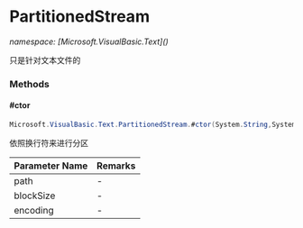 ﻿# PartitionedStream
_namespace: [Microsoft.VisualBasic.Text](<a href="#" onClick="load('/docs/Microsoft.VisualBasic.Text/index.md')"></a>)_

只是针对文本文件的



### Methods

#### #ctor
```csharp
Microsoft.VisualBasic.Text.PartitionedStream.#ctor(System.String,System.Int32,System.Text.Encoding)
```
依照换行符来进行分区

|Parameter Name|Remarks|
|--------------|-------|
|path|-|
|blockSize|-|
|encoding|-|



